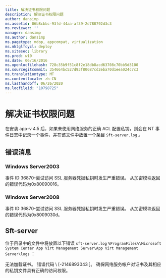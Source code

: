```yaml
---
title: 解决证书权限问题
description: 解决证书权限问题
author: dansimp
ms.assetid: 06b8cbbc-93fd-44aa-af39-2d780792d3c3
ms.reviewer: ''
manager: dansimp
ms.author: dansimp
ms.pagetype: mdop, appcompat, virtualization
ms.mktglfcycl: deploy
ms.sitesec: library
ms.prod: w10
ms.date: 06/16/2016
ms.openlocfilehash: 728c35b9f51c8f2e18db8acd63708c70bb5d3100
ms.sourcegitcommit: 354664bc527d93f80687cd2eba70d1eea024c7c3
ms.translationtype: MT
ms.contentlocale: zh-CN
ms.lasthandoff: 06/26/2020
ms.locfileid: "10798725"
---
```

# 解决证书权限问题


在安装 app-v 4.5 后，如果未使用网络服务的正确 ACL 配置私钥，则会在 NT 事件日志中记录一个事件，并在该文件中放置一个条目 `Sft-server.log` 。

## 错误消息


### Windows Server2003

事件 ID 36870-尝试访问 SSL 服务器凭据私钥时发生严重错误。 从加密模块返回的错误代码为0x80090016。

### Windows Server2008

事件 ID 36870-尝试访问 SSL 服务器凭据私钥时发生严重错误。 从加密模块返回的错误代码为0x8009030d。

## Sft-server


位于目录中的文件中将放置以下错误 `sft-server.log` `%ProgramFiles%\Microsoft System Center App Virt Management Server\App Virt Management Server\logs` ：

无法加载证书。 错误代码 \ [-2146893043 \]。 确保网络服务帐户对证书及其相应的私钥文件具有正确的访问权限。

 

 





